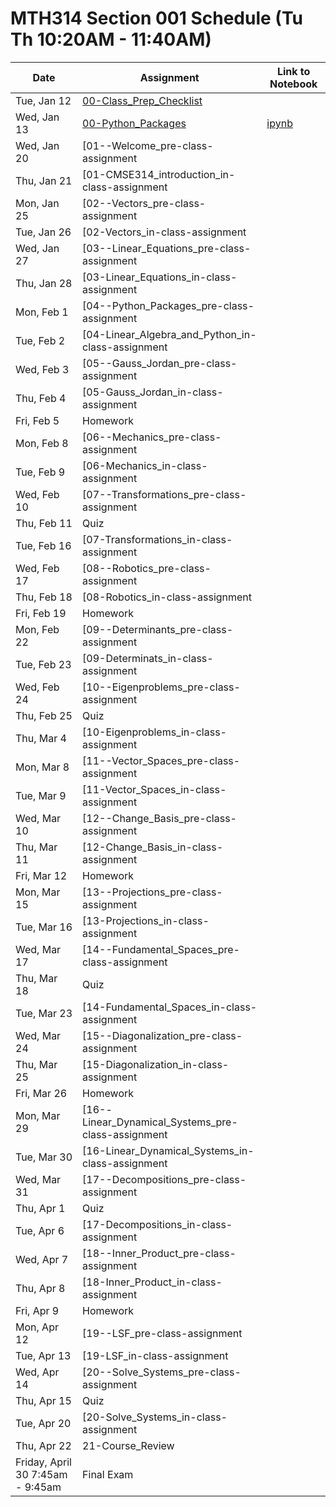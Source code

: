 # MTH314 Section 001 Schedule (Tu Th 10:20AM - 11:40AM)

| Date | Assignment | Link to Notebook |
|------|------------|------------------|
| Tue, Jan 12 | [00-Class_Prep_Checklist](00-Class_Prep_Checklist.html) |      |
| Wed, Jan 13 | [00-Python_Packages](00-Python_Packages.html) | [ipynb](00-Python_Packages.ipynb) |
| Wed, Jan 20 | [01--Welcome_pre-class-assignment |      |
| Thu, Jan 21 | [01-CMSE314_introduction_in-class-assignment |      |
| Mon, Jan 25 | [02--Vectors_pre-class-assignment |      |
| Tue, Jan 26 | [02-Vectors_in-class-assignment |      |
| Wed, Jan 27 | [03--Linear_Equations_pre-class-assignment |      |
| Thu, Jan 28 | [03-Linear_Equations_in-class-assignment |      |
| Mon, Feb 1 | [04--Python_Packages_pre-class-assignment |      |
| Tue, Feb 2 | [04-Linear_Algebra_and_Python_in-class-assignment |      |
| Wed, Feb 3 | [05--Gauss_Jordan_pre-class-assignment |      |
| Thu, Feb 4 | [05-Gauss_Jordan_in-class-assignment |      |
| Fri, Feb 5 | Homework |      |
| Mon, Feb 8 | [06--Mechanics_pre-class-assignment |      |
| Tue, Feb 9 | [06-Mechanics_in-class-assignment |      |
| Wed, Feb 10 | [07--Transformations_pre-class-assignment |      |
| Thu, Feb 11 | Quiz |      |
| Tue, Feb 16 | [07-Transformations_in-class-assignment |      |
| Wed, Feb 17 | [08--Robotics_pre-class-assignment |      |
| Thu, Feb 18 | [08-Robotics_in-class-assignment |      |
| Fri, Feb 19 | Homework |      |
| Mon, Feb 22 | [09--Determinants_pre-class-assignment |      |
| Tue, Feb 23 | [09-Determinats_in-class-assignment |      |
| Wed, Feb 24 | [10--Eigenproblems_pre-class-assignment |      |
| Thu, Feb 25 | Quiz |      |
| Thu, Mar 4 | [10-Eigenproblems_in-class-assignment |      |
| Mon, Mar 8 | [11--Vector_Spaces_pre-class-assignment |      |
| Tue, Mar 9 | [11-Vector_Spaces_in-class-assignment |      |
| Wed, Mar 10 | [12--Change_Basis_pre-class-assignment |      |
| Thu, Mar 11 | [12-Change_Basis_in-class-assignment |      |
| Fri, Mar 12 | Homework |      |
| Mon, Mar 15 | [13--Projections_pre-class-assignment |      |
| Tue, Mar 16 | [13-Projections_in-class-assignment |      |
| Wed, Mar 17 | [14--Fundamental_Spaces_pre-class-assignment |      |
| Thu, Mar 18 | Quiz |      |
| Tue, Mar 23 | [14-Fundamental_Spaces_in-class-assignment |      |
| Wed, Mar 24 | [15--Diagonalization_pre-class-assignment |      |
| Thu, Mar 25 | [15-Diagonalization_in-class-assignment |      |
| Fri, Mar 26 | Homework |      |
| Mon, Mar 29 | [16--Linear_Dynamical_Systems_pre-class-assignment |      |
| Tue, Mar 30 | [16-Linear_Dynamical_Systems_in-class-assignment |      |
| Wed, Mar 31 | [17--Decompositions_pre-class-assignment |      |
| Thu, Apr 1 | Quiz |      |
| Tue, Apr 6 | [17-Decompositions_in-class-assignment |      |
| Wed, Apr 7 | [18--Inner_Product_pre-class-assignment |      |
| Thu, Apr 8 | [18-Inner_Product_in-class-assignment |      |
| Fri, Apr 9 | Homework |      |
| Mon, Apr 12 | [19--LSF_pre-class-assignment |      |
| Tue, Apr 13 | [19-LSF_in-class-assignment |      |
| Wed, Apr 14 | [20--Solve_Systems_pre-class-assignment |      |
| Thu, Apr 15 | Quiz |      |
| Tue, Apr 20 | [20-Solve_Systems_in-class-assignment |      |
| Thu, Apr 22 | 21-Course_Review |      |
| Friday, April 30 7:45am - 9:45am | Final Exam |      |
